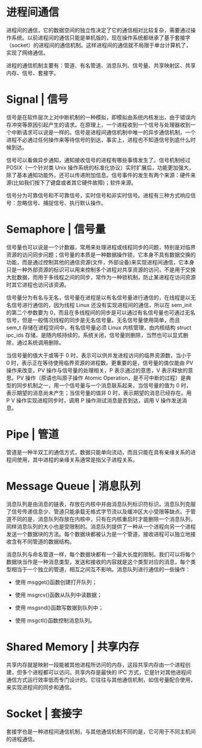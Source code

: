 # 进程间通信

进程间的通信，它的数据空间的独立性决定了它的通信相对比较复杂，需要通过操作系统。以前进程间的通信只能是单机版的，现在操作系统都继承了基于套接字（socket）的进程间的通信机制。这样进程间的通信就不局限于单台计算机了，实现了网络通信。

进程的通信机制主要有：管道、有名管道、消息队列、信号量、共享映射区、共享内存、信号、套接字。

# Signal | 信号

信号是在软件层次上对中断机制的一种模拟，即模拟由系统内核发出，由于错误内存冲突等原因引起产生的请求。在原理上，一个进程收到一个信号与处理器收到一个中断请求可以说是一样的。信号是进程间通信机制中唯一的异步通信机制，一个进程不必通过任何操作来等待信号的到达，事实上，进程也不知道信号到底什么时候到达。

信号可以看做异步通知，通知接收信号的进程有哪些事情发生了。信号机制经过 POSIX（一个针对类 Unix 操作系统的标准化协议）实时扩展后，功能更加强大，除了基本通知功能外，还可以传递附加信息。信号事件的发生有两个来源：硬件来源(比如我们按下了键盘或者其它硬件故障)；软件来源。

信号分为可靠信号和不可靠信号，实时信号和非实时信号。进程有三种方式响应信号：忽略信号、捕捉信号、执行默认操作。

# Semaphore | 信号量

信号量也可以说是一个计数器，常用来处理进程或线程同步的问题，特别是对临界资源的访问同步问题；信号量的本质是一种数据操作锁，它本身不具有数据交换的功能，而是通过控制其他的通信资源(文件，外部设备)来实现进程间通信，它本身只是一种外部资源的标识可以用来控制多个进程对共享资源的访问，不是用于交换大批数据，而用于多线程之间的同步，常作为一种锁机制，防止某进程在访问资源时其它进程也访问该资源。

信号量分为有名与无名，信号量在进程是以有名信号量进行通信的，在线程是以无名信号进行通信的，因为线程 Linux 还没有实现进程间的通信，所以在 sem_init 的第二个参数要为 0，而且在多线程间的同步是可以通过有名信号量也可通过无名信号，但是一般情况线程的同步是无名信号量。无名信号量使用简单，而且 sem_t 存储在进程空间中，有名信号量必须 Linux 内核管理，由内核结构 struct ipc_ids 存储，是随内核持续的，系统关闭，信号量则删除，当然也可以显式删除，通过系统调用删除。

当信号量的值大于或等于 0 时，表示可以供并发进程访问的临界资源数，当小于 0 时，表示正在等待使用临界资源的进程数。更重要的是，信号量的值仅能由 PV 操作来改变。PV 操作与信号量的处理相关，P 表示通过的意思，V 表示释放的意思。PV 操作（原语也叫原子操作 Atomic Operation，是不可中断的过程）是典型的同步机制之一，用一个信号量与一个消息联系起来，当信号量的值为 0 时，表示期望的消息尚未产生；当信号量的值非 0 时，表示期望的消息已经存在。用 P V 操作实现进程同步时，调用 P 操作测试消息是否到达，调用 V 操作发送消息。

# Pipe | 管道

管道是一种半双工的通信方式，数据只能单向流动，而且只能在具有亲缘关系的进程间使用，其中进程的亲缘关系通常是指父子进程关系。

# Message Queue | 消息队列

消息队列是由消息的链表，存放在内核中并由消息队列标识符标识。消息队列克服了信号传递信息少、管道只能承载无格式字节流以及缓冲区大小受限等缺点。于管道不同的是，消息队列存放在内核中，只有在内核重启时才能删除一个消息队列， 同样消息队列的大小也是受限制的。消息队列提供了一种从一个进程向另一个进程发送一个数据块的方法。每个数据块都被认为是一个管道，接收进程可以独立地接收含有不同管道的数据结构。

消息队列与命名管道一样，每个数据块都有一个最大长度的限制。我们可以将每个数据块当作是一种消息类型，发送和接收的内容就是这个类型对应的消息，每个类型相当于一个独立的管道，相互之间互不影响。消息队列进行通信的一些操作：

- 使用 msgget()函数创建打开队列；

- 使用 msgrcv()函数从队列中读数据；

- 使用 msgsnd()函数写数据到队列中；

- 使用 msgctl()函数控制消息队列。

# Shared Memory | 共享内存

共享内存就是映射一段能被其他进程所访问的内存，这段共享内存由一个进程创建，但多个进程都可以访问。共享内存是最快的 IPC 方式，它是针对其他进程间通信方式运行效率低而专门设计的。它往往与其他通信机制，如信号量配合使用，来实现进程间的同步和通信。

# Socket | 套接字

套接字也是一种进程间通信机制，与其他通信机制不同的是，它可用于不同主机间的进程通信。
